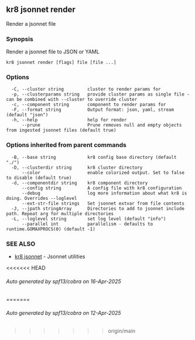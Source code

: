 ## kr8 jsonnet render

Render a jsonnet file

### Synopsis

Render a jsonnet file to JSON or YAML

```
kr8 jsonnet render [flags] file [file ...]
```

### Options

```
  -C, --cluster string         cluster to render params for
  -p, --clusterparams string   provide cluster params as single file - can be combined with --cluster to override cluster
  -c, --component string       component to render params for
  -F, --format string          Output format: json, yaml, stream (default "json")
  -h, --help                   help for render
      --prune                  Prune removes null and empty objects from ingested jsonnet files (default true)
```

### Options inherited from parent commands

```
  -B, --base string            kr8 config base directory (default "./")
  -D, --clusterdir string      kr8 cluster directory
      --color                  enable colorized output. Set to false to disable (default true)
  -d, --componentdir string    kr8 component directory
      --config string          A config file with kr8 configuration
      --debug                  log more information about what kr8 is doing. Overrides --loglevel
      --ext-str-file strings   Set jsonnet extvar from file contents
  -J, --jpath stringArray      Directories to add to jsonnet include path. Repeat arg for multiple directories
  -L, --loglevel string        set log level (default "info")
      --parallel int           parallelism - defaults to runtime.GOMAXPROCS(0) (default -1)
```

### SEE ALSO

* [kr8 jsonnet](kr8_jsonnet.md)	 - Jsonnet utilities

<<<<<<< HEAD
###### Auto generated by spf13/cobra on 16-Apr-2025
=======
###### Auto generated by spf13/cobra on 12-Apr-2025
>>>>>>> origin/main

